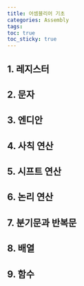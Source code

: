 ```yaml
---
title: 어셈블리어 기초
categories: Assembly
tags: 
toc: true
toc_sticky: true
---
```


## 1. 레지스터
## 2. 문자
## 3. 엔디안
## 4. 사칙 연산
## 5. 시프트 연산
## 6. 논리 연산
## 7. 분기문과 반복문
## 8. 배열
## 9. 함수



